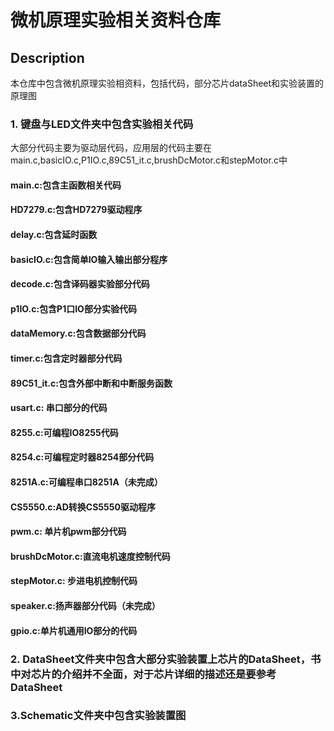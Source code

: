 # 微机原理实验相关资料仓库
## Description
   本仓库中包含微机原理实验相资料，包括代码，部分芯片dataSheet和实验装置的原理图
### 1.  键盘与LED文件夹中包含实验相关代码
   大部分代码主要为驱动层代码，应用层的代码主要在main.c,basicIO.c,P1IO.c,89C51_it.c,brushDcMotor.c和stepMotor.c中
#### main.c:包含主函数相关代码
#### HD7279.c:包含HD7279驱动程序
#### delay.c:包含延时函数
#### basicIO.c:包含简单IO输入输出部分程序
#### decode.c:包含译码器实验部分代码
#### p1IO.c:包含P1口IO部分实验代码
#### dataMemory.c:包含数据部分代码
#### timer.c:包含定时器部分代码
#### 89C51_it.c:包含外部中断和中断服务函数
#### usart.c: 串口部分的代码
#### 8255.c:可编程IO8255代码
#### 8254.c:可编程定时器8254部分代码
#### 8251A.c:可编程串口8251A（未完成）
#### CS5550.c:AD转换CS5550驱动程序
#### pwm.c: 单片机pwm部分代码
#### brushDcMotor.c:直流电机速度控制代码
#### stepMotor.c: 步进电机控制代码
#### speaker.c:扬声器部分代码（未完成）
#### gpio.c:单片机通用IO部分的代码
### 2. DataSheet文件夹中包含大部分实验装置上芯片的DataSheet，书中对芯片的介绍并不全面，对于芯片详细的描述还是要参考DataSheet
### 3.Schematic文件夹中包含实验装置图
